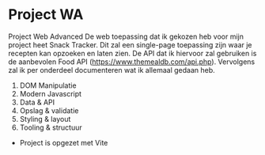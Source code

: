 # Project WA
 Project Web Advanced
De web toepassing dat ik gekozen heb voor mijn project heet Snack Tracker. Dit zal een single-page toepassing zijn waar je recepten kan opzoeken en laten zien.
De API dat ik hiervoor zal gebruiken is de aanbevolen Food API (https://www.themealdb.com/api.php).
Vervolgens zal ik per onderdeel documenteren wat ik allemaal gedaan heb.

1. DOM Manipulatie
2. Modern Javascript
3. Data & API
4. Opslag & validatie
5. Styling & layout
6. Tooling & structuur
- Project is opgezet met Vite